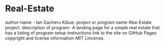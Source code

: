 # Real-Estate
author-name - Ian Gacheru Kibue.
project or program name-Rea-Estate project.
description of program- A landing page for a simple real estate that has a listing of
program setup instructions
link to the site on GitHub Pages
copyright and license information-MIT Lincense.
